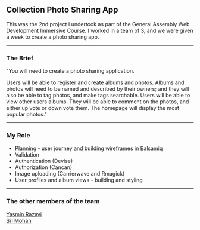 ## Collection Photo Sharing App

This was the 2nd project I undertook as part of the General Assembly Web Development Immersive Course. I worked in a team of 3, and we were given a week to create a photo sharing app.

****

### The Brief

"You will need to create a photo sharing application.

Users will be able to register and create albums and photos. Albums and photos will need to be named and described by their owners; and they will also be able to tag photos, and make tags searchable. Users will be able to view other users albums. They will be able to comment on the photos, and either up vote or down vote them. The homepage will display the most popular photos."

****

### My Role

* Planning - user journey and building wireframes in Balsamiq
* Validation
* Authentication (Devise)
* Authorization (Cancan)
* Image uploading (Carrierwave and Rmagick)
* User profiles and album views - building and styling

****

### The other members of the team

[Yasmin Razavi](https://github.com/YasminRazavi)  
[Sri Mohan](https://github.com/DobHoy)

